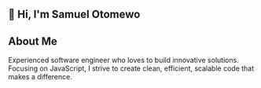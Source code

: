 ## 👋 Hi, I'm Samuel Otomewo

## About Me
Experienced software engineer who loves to build innovative solutions. Focusing on JavaScript, I strive to create clean, efficient, scalable code that makes a difference. 
